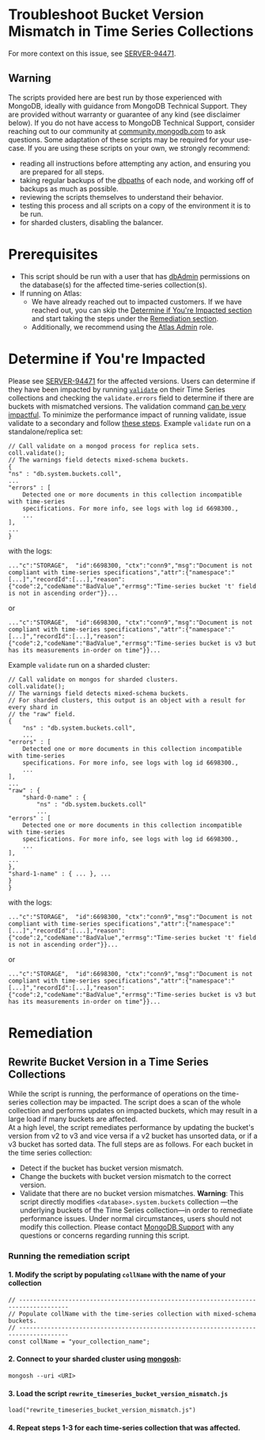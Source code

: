 # Troubleshoot Bucket Version Mismatch in Time Series Collections
For more context on this issue, see [SERVER-94471](https://jira.mongodb.org/browse/SERVER-94471).
## Warning
The scripts provided here are best run by those experienced with MongoDB, ideally with guidance from MongoDB Technical Support. They are provided without warranty or guarantee of any kind (see disclaimer below). If you do not have access to MongoDB Technical Support, consider reaching out to our community at [community.mongodb.com](community.mongodb.com) to ask questions.
Some adaptation of these scripts may be required for your use-case.
If you are using these scripts on your own, we strongly recommend:
* reading all instructions before attempting any action, and ensuring you are prepared for all steps.
* taking regular backups of the [dbpaths](https://docs.mongodb.com/manual/core/backups/#back-up-by-copying-underlying-data-files) of each node, and working off of backups as much as possible.
* reviewing the scripts themselves to understand their behavior.
* testing this process and all scripts on a copy of the environment it is to be run.
* for sharded clusters, disabling the balancer.
# Prerequisites 
- This script should be run with a user that has [dbAdmin](https://www.mongodb.com/docs/v6.0/reference/built-in-roles/#mongodb-authrole-dbAdmin) permissions on the database(s) for the affected time-series collection(s).
-  If running on Atlas:
   - We have already reached out to impacted customers. If we have reached out, you can skip the [Determine if You're Impacted section](#Determine-if-You're-Impacted) and start taking the steps under the [Remediation section](#remediation).
   - Additionally, we recommend using the [Atlas Admin](https://www.mongodb.com/docs/atlas/security-add-mongodb-users/#built-in-roles) role.
# Determine if You're Impacted
Please see [SERVER-94471](https://jira.mongodb.org/browse/SERVER-94471) for the affected versions. Users can determine if they have been impacted by running [`validate`](https://www.mongodb.com/docs/v7.0/reference/command/validate/) on their Time Series collections and checking the `validate.errors` field to determine if there are buckets with mismatched versions. 
The validation command [can be very impactful](https://www.mongodb.com/docs/v7.0/reference/method/db.collection.validate/#performance). To minimize the performance impact of running validate, issue validate to a secondary and follow [these steps](https://www.mongodb.com/docs/v7.0/reference/method/db.collection.validate/#performance:~:text=Validation%20has%20exclusive,the%20hidden%20node). 
Example `validate` run on a standalone/replica set:
```
// Call validate on a mongod process for replica sets. 
coll.validate();
// The warnings field detects mixed-schema buckets. 
{
"ns" : "db.system.buckets.coll",
...
"errors" : [
    Detected one or more documents in this collection incompatible with time-series
    specifications. For more info, see logs with log id 6698300.,
    ...
],
...
}
```
with the logs:
```
..."c":"STORAGE",  "id":6698300, "ctx":"conn9","msg":"Document is not compliant with time-series specifications","attr":{"namespace":"[...]","recordId":[...],"reason":{"code":2,"codeName":"BadValue","errmsg":"Time-series bucket 't' field is not in ascending order"}}...
```
or 
```
..."c":"STORAGE",  "id":6698300, "ctx":"conn9","msg":"Document is not compliant with time-series specifications","attr":{"namespace":"[...]","recordId":[...],"reason":{"code":2,"codeName":"BadValue","errmsg":"Time-series bucket is v3 but has its measurements in-order on time"}}...
```
Example `validate` run on a sharded cluster:
```
// Call validate on mongos for sharded clusters.
coll.validate();
// The warnings field detects mixed-schema buckets.
// For sharded clusters, this output is an object with a result for every shard in 
// the "raw" field.
{
	"ns" : "db.system.buckets.coll",
	...
"errors" : [
    Detected one or more documents in this collection incompatible with time-series
    specifications. For more info, see logs with log id 6698300.,
    ...
],
...
"raw" : {
	"shard-0-name" : {
		"ns" : "db.system.buckets.coll"
		...
"errors" : [
    Detected one or more documents in this collection incompatible with time-series
    specifications. For more info, see logs with log id 6698300.,
    ...
],
...
},
"shard-1-name" : { ... }, ...
}
}
```
with the logs:
```
..."c":"STORAGE",  "id":6698300, "ctx":"conn9","msg":"Document is not compliant with time-series specifications","attr":{"namespace":"[...]","recordId":[...],"reason":{"code":2,"codeName":"BadValue","errmsg":"Time-series bucket 't' field is not in ascending order"}}...
```
or 
```
..."c":"STORAGE",  "id":6698300, "ctx":"conn9","msg":"Document is not compliant with time-series specifications","attr":{"namespace":"[...]","recordId":[...],"reason":{"code":2,"codeName":"BadValue","errmsg":"Time-series bucket is v3 but has its measurements in-order on time"}}...
```
# Remediation
## Rewrite Bucket Version in a Time Series Collections
While the script is running, the performance of operations on the time-series collection may be impacted. The script does a scan of the whole collection and performs updates on impacted buckets, which may result in a large load if many buckets are affected.  
At a high level, the script remediates performance by updating the bucket's version from v2 to v3 and vice versa if a v2 bucket has unsorted data, or if a v3 bucket has sorted data. 
The full steps are as follows. For each bucket in the time series collection:
- Detect if the bucket has bucket version mismatch.
- Change the buckets with bucket version mismatch to the correct version.
- Validate that there are no bucket version mismatches.
**Warning**: This script directly modifies `<database>.system.buckets` collection —the underlying buckets of the Time Series collection—in order to remediate performance issues. Under normal circumstances, users should not modify this collection. 
Please contact [MongoDB Support](https://support.mongodb.com/welcome) with any questions or concerns regarding running this script. 
### Running the remediation script
#### 1. Modify the script by populating `collName` with the name of your collection
```
// ------------------------------------------------------------------------------------
// Populate collName with the time-series collection with mixed-schema buckets.
// ------------------------------------------------------------------------------------
const collName = "your_collection_name";
```
#### 2. Connect to your sharded cluster using [mongosh](https://www.mongodb.com/docs/mongodb-shell/):
```
mongosh --uri <URI>
```
#### 3. Load the script `rewrite_timeseries_bucket_version_mismatch.js`
```
load("rewrite_timeseries_bucket_version_mismatch.js")
```
#### 4. Repeat steps 1-3 for each time-series collection that was affected.